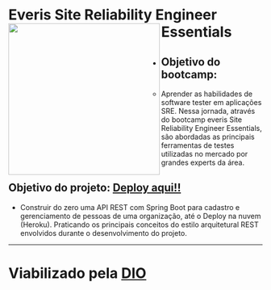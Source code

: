 # Everis Site Reliability Engineer Essentials <image src="https://github.com/P3d50/personapi/blob/main/assets/everisbootcamplogo.png" width="300" height="300" align="left"> 
 - ## Objetivo do bootcamp: 
   - Aprender as habilidades de software tester em aplicações SRE. Nessa jornada, através do bootcamp everis Site Reliability Engineer Essentials, são abordadas as principais ferramentas de testes utilizadas no mercado por grandes experts da área.

## Objetivo do projeto: <a href="https://everisdioapersonapi.herokuapp.com/api/v1/people"> Deploy aqui!!</a>
   - Construir do zero uma API REST com Spring Boot para cadastro e gerenciamento de pessoas de uma organização, até o Deploy na nuvem (Heroku). Praticando os principais conceitos do estilo arquitetural REST envolvidos durante o desenvolvimento do projeto.
<hr/>

 # Viabilizado pela <a href="https://digitalinnovation.one/">DIO</a>

